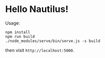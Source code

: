# Hello Nautilus!

Usage:

    npm install
    npm run build
    ./node_modules/serve/bin/serve.js -s build

then visit `http://localhost:5000`.
